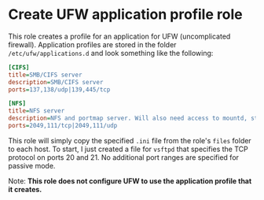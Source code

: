 # Create UFW application profile role

This role creates a profile for an application for UFW (uncomplicated firewall). Application profiles are stored in the folder `/etc/ufw/applications.d` and look something like the following:

```ini
[CIFS]
title=SMB/CIFS server
description=SMB/CIFS server
ports=137,138/udp|139,445/tcp

[NFS]
title=NFS server
description=NFS and portmap server. Will also need access to mountd, statd and possibly others
ports=2049,111/tcp|2049,111/udp
```

This role will simply copy the specified `.ini` file from the role's `files` folder to each host. To start, I just created a file for `vsftpd` that specifies the TCP protocol on ports 20 and 21. No additional port ranges are specified for passive mode.

Note: **This role does not configure UFW to use the application profile that it creates.**